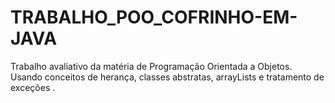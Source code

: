 # TRABALHO_POO_COFRINHO-EM-JAVA
Trabalho avaliativo da matéria de Programação Orientada a Objetos.
Usando conceitos de herança, classes abstratas, arrayLists e tratamento de exceções .

